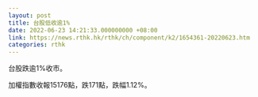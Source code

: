 ```yaml
---
layout: post
title: 台股低收逾1%
date: 2022-06-23 14:21:33.000000000 +08:00
link: https://news.rthk.hk/rthk/ch/component/k2/1654361-20220623.htm
categories: rthk
---
```


台股跌逾1%收市。

加權指數收報15176點，跌171點，跌幅1.12%。
